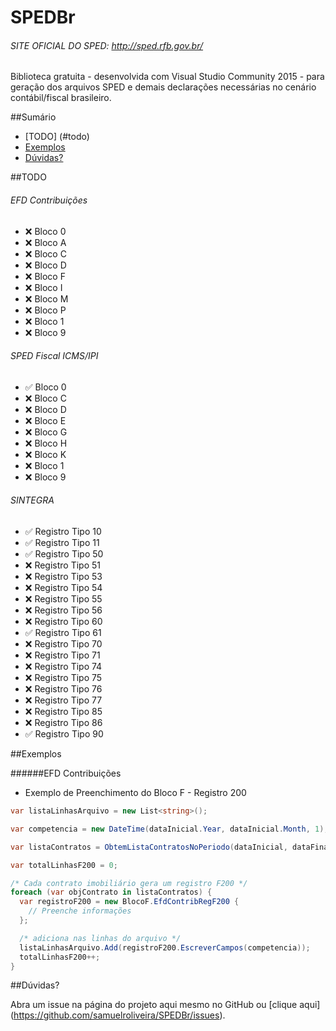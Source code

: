 # SPEDBr
###### SITE OFICIAL DO SPED: http://sped.rfb.gov.br/
Biblioteca gratuita  - desenvolvida com Visual Studio Community 2015 - para geração dos arquivos SPED e demais declarações necessárias no cenário contábil/fiscal brasileiro.

##Sumário

- [TODO] (#todo)
- [Exemplos](#exemplos)
- [Dúvidas?](#dúvidas)

##TODO

###### EFD Contribuições

- :x: Bloco 0
- :x: Bloco A
- :x: Bloco C
- :x: Bloco D
- :x: Bloco F
- :x: Bloco I
- :x: Bloco M
- :x: Bloco P
- :x: Bloco 1
- :x: Bloco 9

###### SPED Fiscal ICMS/IPI

- :white_check_mark: Bloco 0
- :x: Bloco C
- :x: Bloco D
- :x: Bloco E
- :x: Bloco G
- :x: Bloco H
- :x: Bloco K
- :x: Bloco 1
- :x: Bloco 9

###### SINTEGRA

- :white_check_mark: Registro Tipo 10
- :white_check_mark: Registro Tipo 11
- :white_check_mark: Registro Tipo 50
- :x: Registro Tipo 51
- :x: Registro Tipo 53
- :x: Registro Tipo 54
- :x: Registro Tipo 55
- :x: Registro Tipo 56
- :x: Registro Tipo 60
- :white_check_mark: Registro Tipo 61
- :x: Registro Tipo 70
- :x: Registro Tipo 71
- :x: Registro Tipo 74
- :x: Registro Tipo 75
- :x: Registro Tipo 76
- :x: Registro Tipo 77
- :x: Registro Tipo 85
- :x: Registro Tipo 86
- :white_check_mark: Registro Tipo 90

##Exemplos

######EFD Contribuições

- Exemplo de Preenchimento do Bloco F - Registro 200

```cs
var listaLinhasArquivo = new List<string>();

var competencia = new DateTime(dataInicial.Year, dataInicial.Month, 1);

var listaContratos = ObtemListaContratosNoPeriodo(dataInicial, dataFinal);

var totalLinhasF200 = 0;

/* Cada contrato imobiliário gera um registro F200 */
foreach (var objContrato in listaContratos) {
  var registroF200 = new BlocoF.EfdContribRegF200 {
    // Preenche informações
  };

  /* adiciona nas linhas do arquivo */
  listaLinhasArquivo.Add(registroF200.EscreverCampos(competencia));
  totalLinhasF200++;
}
```

##Dúvidas?

Abra um issue na página do projeto aqui mesmo no GitHub ou [clique aqui] (https://github.com/samuelroliveira/SPEDBr/issues).
